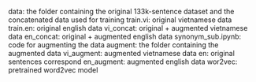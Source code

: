data: the folder containing the original 133k-sentence dataset and the concatenated data used for training 
    train.vi: original vietnamese data
    train.en: original english data
    vi_concat: original + augmented vietnamese data
    en_concat: original + augmented english data
synonym_sub.ipynb: code for augmenting the data
augment: the folder containing the augmented data
    vi_augment: augmented vietnamese data
    en: original sentences correspond
    en_augment: augmented english data
wor2vec: pretrained word2vec model